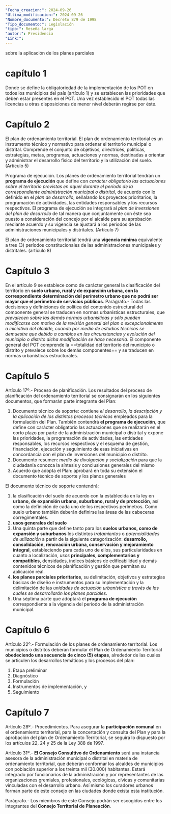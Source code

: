 ```yaml
---
"Fecha_creacion:": 2024-09-26
"Ultima_modificacion:": 2024-09-26
"Nombre_documento:": Decreto 879 de 1998
"Tipo_documento:": Legislación
"tipo:": Reseña larga
"autor:": Presidencia
"Link:": 
---
```

sobre la aplicación de los planes parciales 
# capítulo 1
Donde se define la obligatoriedad de la implementación de los POT en todos los municipios del país (artículo 1) y se establecen las prioridades que deben estar presentes en el POT. Una vez establecido el POT todas las licencias u otras disposiciones de menor nivel deberán regirse por éste. 
# Capítulo 2

El plan de ordenamiento territorial. El plan de ordenamiento territorial es un instrumento técnico y normativo para ordenar el territorio municipal o distrital. Comprende el conjunto de objetivos, directrices, políticas, estrategias, metas, programas, actuaciones y normas, destinadas a orientar y administrar el desarrollo físico del territorio y la utilización del suelo. (Artículo 5)

Programa de ejecución. Los planes de ordenamiento territorial tendrán un **programa de ejecución** que define con *carácter obligatorio las actuaciones sobre el territorio previstas en aquel durante el período de la correspondiente administración municipal o distrital*, de acuerdo con lo definido en el *plan de desarrollo*, señalando los proyectos prioritarios, la programación de actividades, las entidades responsables y los recursos respectivos. El programa de ejecución se integrará al *plan de inversiones del plan de desarrollo* de tal manera que conjuntamente con éste sea puesto a consideración del concejo por el alcalde para su aprobación mediante acuerdo y su vigencia se ajustará a los períodos de las administraciones municipales y distritales. (Artículo 7)

El plan de ordenamiento territorial tendrá una **vigencia mínima** equivalente a tres (3) períodos constitucionales de las administraciones municipales y distritales. (artículo 8)
# Capítulo 3

En el artículo 9 se establece como de carácter general la clasificación del territorio en **suelo urbano, rural y de expansión urbana, con la correspondiente determinación del perímetro urbano que no podrá ser mayor que el perímetro de servicios públicos**. Parágrafo.- Todas las decisiones y definiciones de política del contenido estructural del componente general se traducen en normas urbanísticas estructurales, que *prevalecen sobre las demás normas urbanísticas y sólo pueden modificarse con motivo de la revisión general del plan o excepcionalmente a iniciativa del alcalde, cuando por medio de estudios técnicos se demuestre que debido a cambios en las circunstancias y evolución del municipio o distrito dicha modificación se hace necesaria*. El componente general del POT  comprende la ==totalidad del territorio del municipio o distrito y prevalece sobre los demás componentes== y se traducen en normas urbanísticas estructurales. 
# Capítulo 5

Artículo 17º.- Proceso de planificación. Los resultados del proceso de planificación del ordenamiento territorial se consignarán en los siguientes
documentos, que formarán parte integrante del Plan:
1. Documento técnico de soporte: contiene *el desarrollo, la descripción y la aplicación de los distintos procesos técnicos* empleados para la formulación del Plan. También contendrá **el programa de ejecución**, que define con carácter obligatorio las actuaciones que se realizarán en el corto plazo por parte de la administración municipal o distrital y expone las prioridades, la programación de actividades, las entidades responsables, los recursos respectivos y el esquema de gestión, financiación, ejecución y seguimiento de esas iniciativas en concordancia con el plan de inversiones del municipio o distrito.
2. Documento resumen: *medio de divulgación y socialización* para que la ciudadanía conozca la síntesis y conclusiones generales del mismo
3. Acuerdo que adopta el Plan: aprobará en toda su extensión el documento técnico de soporte y los planos generales

El documento técnico de soporte contendrá: 
1) la clasificación del suelo de acuerdo con la establecida en la ley en **urbano, de expansión urbana, suburbano, rural y de protección**, así como la definición de cada uno de los respectivos perímetros. Como suelo urbano también deberán definirse las áreas de las cabeceras corregimentales.
2) **usos generales del suelo**
3) Una quinta parte que define tanto para los **suelos urbanos, como de expansión y suburbanos** los distintos *tratamientos* o *potencialidades de utilización* a partir de la siguiente categorización: **desarrollo, consolidación, renovación urbana, conservación y mejoramiento integral**, estableciendo para cada uno de ellos, sus particularidades en cuanto a localización, *usos* **principales, complementarios y compatibles**, densidades, índices básicos de edificabilidad y demás contenidos técnicos de planificación y gestión que permitan su aplicación real.
4) **los planes parciales prioritarios**, su delimitación, objetivos y estrategias básicas de diseño e instrumentos para su implementación y la delimitación de las *unidades de actuación urbanística a través de las cuales se desarrollarán los planes parciales*.
7) Una séptima parte que adoptará el **programa de ejecución** correspondiente a la vigencia del período de la administración municipal.
# Capítulo 6 
Artículo 22º.- Formulación de los planes de ordenamiento territorial. Los municipios o distritos deberán formular el Plan de Ordenamiento Territorial **obedeciendo una secuencia de cinco (5) etapas**, alrededor de las cuales se articulen los desarrollos temáticos y los procesos del plan:
1. Etapa preliminar
2. Diagnóstico
3. Formulación
4. Instrumentos de implementación, y
5. Seguimiento
# Capítulo 7 

Artículo 28º.- Procedimientos. Para asegurar la **participación comunal** en el ordenamiento territorial, para la concertación y consulta del Plan y para la aprobación del plan de Ordenamiento Territorial, se seguirá lo dispuesto por los artículos 22, 24 y 25 de la Ley 388 de 1997.

Artículo 31º.- **El Consejo Consultivo de Ordenamiento** será una instancia asesora de la administración municipal o distrital en materia de ordenamiento territorial, que deberán conformar los alcaldes de municipios con población superior a los treinta mil (30.000) habitantes. Estará integrado por funcionarios de la administración y por representantes de las organizaciones gremiales, profesionales, ecológicas, cívicas y comunitarias vinculadas con el desarrollo urbano. Así mismo los curadores urbanos forman parte de este consejo en las ciudades donde exista esta institución.

Parágrafo.- Los miembros de este Consejo podrán ser escogidos entre los integrantes del **Consejo Territorial de Planeación**.

